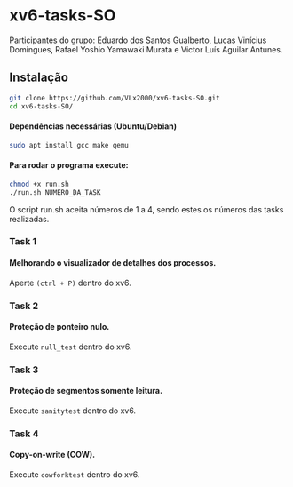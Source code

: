 # xv6-tasks-SO

Participantes do grupo: Eduardo dos Santos Gualberto, Lucas Vinícius Domingues, Rafael Yoshio Yamawaki Murata e Victor Luís Aguilar Antunes.

## Instalação

```bash
git clone https://github.com/VLx2000/xv6-tasks-SO.git
cd xv6-tasks-SO/
```

#### Dependências necessárias (Ubuntu/Debian)
```bash
sudo apt install gcc make qemu
```

#### Para rodar o programa execute:
```bash
chmod +x run.sh
./run.sh NUMERO_DA_TASK
```
O script run.sh aceita números de 1 a 4, sendo estes os números das tasks realizadas.

### Task 1
#### Melhorando o visualizador de detalhes dos processos.
Aperte `(ctrl + P)` dentro do xv6.

### Task 2
#### Proteção de ponteiro nulo.
Execute `null_test` dentro do xv6.

### Task 3
#### Proteção de segmentos somente leitura.
Execute `sanitytest` dentro do xv6.

### Task 4
#### Copy-on-write (COW).
Execute `cowforktest` dentro do xv6.
